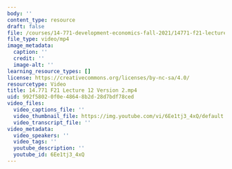 ```yaml
---
body: ''
content_type: resource
draft: false
file: /courses/14-771-development-economics-fall-2021/14771-f21-lecture-12-version-2_360p_16_9.mp4
file_type: video/mp4
image_metadata:
  caption: ''
  credit: ''
  image-alt: ''
learning_resource_types: []
license: https://creativecommons.org/licenses/by-nc-sa/4.0/
resourcetype: Video
title: 14.771 F21 Lecture 12 Version 2.mp4
uid: 992f5802-0f0e-4864-8b2d-28d7bdf78ced
video_files:
  video_captions_file: ''
  video_thumbnail_file: https://img.youtube.com/vi/6Ee1tj3_4xQ/default.jpg
  video_transcript_file: ''
video_metadata:
  video_speakers: ''
  video_tags: ''
  youtube_description: ''
  youtube_id: 6Ee1tj3_4xQ
---
```

